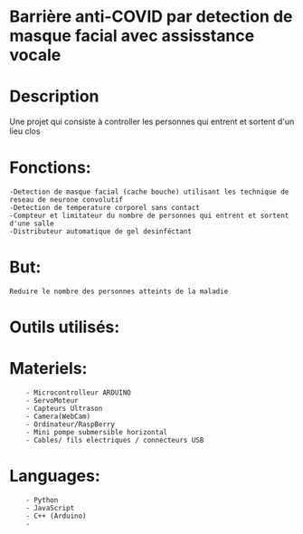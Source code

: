 # Barrière anti-COVID par detection de masque facial avec assisstance vocale
# Description #
Une projet qui consiste à controller les personnes qui entrent et sortent d'un lieu clos

# Fonctions:
    -Detection de masque facial (cache bouche) utilisant les technique de reseau de neurone convolutif
    -Detection de temperature corporel sans contact
    -Compteur et limitateur du nombre de personnes qui entrent et sortent d'une salle
    -Distributeur automatique de gel desinféctant

# But:
    Reduire le nombre des personnes atteints de la maladie

# Outils utilisés:
#   Materiels:
        - Microcontrolleur ARDUINO
        - ServoMoteur
        - Capteurs Ultrason
        - Camera(WebCam)
        - Ordinateur/RaspBerry
        - Mini pompe submersible horizontal
        - Cables/ fils electriques / connecteurs USB


#   Languages:
        - Python
        - JavaScript
        - C++ (Arduino)
        - 
